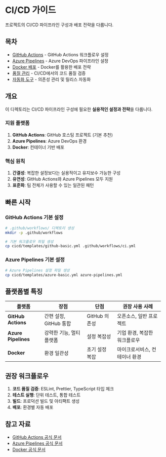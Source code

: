 # CI/CD 가이드

프로젝트의 CI/CD 파이프라인 구성과 배포 전략을 다룹니다.

## 목차

- [GitHub Actions](./github-actions.md) - GitHub Actions 워크플로우 설정
- [Azure Pipelines](./azure-pipelines.md) - Azure DevOps 파이프라인 설정  
- [Docker 배포](./docker-deployment.md) - Docker를 활용한 배포 전략
- [품질 관리](./quality-pipeline.md) - CI/CD에서의 코드 품질 검증
- [자동화 도구](./automation-tools.md) - 의존성 관리 및 릴리스 자동화

## 개요

이 디렉토리는 CI/CD 파이프라인 구성에 필요한 **실용적인 설정과 전략**을 다룹니다.

### 지원 플랫폼

1. **GitHub Actions**: GitHub 호스팅 프로젝트 (기본 추천)
2. **Azure Pipelines**: Azure DevOps 환경
3. **Docker**: 컨테이너 기반 배포

### 핵심 원칙

1. **간결성**: 복잡한 설정보다는 실용적이고 유지보수 가능한 구성
2. **유연성**: GitHub Actions와 Azure Pipelines 모두 지원
3. **표준화**: 팀 전체가 사용할 수 있는 일관된 패턴

## 빠른 시작

### GitHub Actions 기본 설정

```bash
# .github/workflows/ 디렉토리 생성
mkdir -p .github/workflows

# 기본 워크플로우 파일 생성
cp cicd/templates/github-basic.yml .github/workflows/ci.yml
```

### Azure Pipelines 기본 설정

```bash
# Azure Pipelines 설정 파일 생성
cp cicd/templates/azure-basic.yml azure-pipelines.yml
```

## 플랫폼별 특징

| 플랫폼            | 장점                    | 단점                | 권장 사용 사례            |
| ----------------- | ----------------------- | ------------------- | ------------------------- |
| **GitHub Actions** | 간편 설정, GitHub 통합 | GitHub 의존성       | 오픈소스, 일반 프로젝트   |
| **Azure Pipelines** | 강력한 기능, 멀티 플랫폼 | 설정 복잡성         | 기업 환경, 복잡한 워크플로우 |
| **Docker**        | 환경 일관성             | 초기 설정 복잡      | 마이크로서비스, 컨테이너 환경 |

## 권장 워크플로우

1. **코드 품질 검증**: ESLint, Prettier, TypeScript 타입 체크
2. **테스트 실행**: 단위 테스트, 통합 테스트
3. **빌드**: 프로덕션 빌드 및 아티팩트 생성
4. **배포**: 환경별 자동 배포

## 참고 자료

- [GitHub Actions 공식 문서](https://docs.github.com/en/actions)
- [Azure Pipelines 공식 문서](https://docs.microsoft.com/en-us/azure/devops/pipelines/)
- [Docker 공식 문서](https://docs.docker.com/)